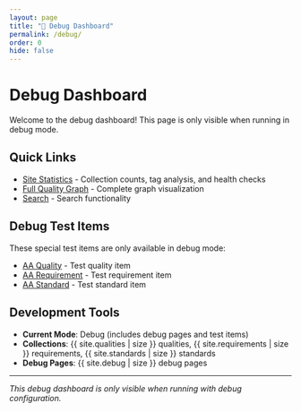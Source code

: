 ```yaml
---
layout: page
title: "🔧 Debug Dashboard"
permalink: /debug/
order: 0
hide: false
---
```


# Debug Dashboard

Welcome to the debug dashboard! This page is only visible when running in debug mode.

## Quick Links

- [Site Statistics](/debug/site-stats) - Collection counts, tag analysis, and health checks
- [Full Quality Graph](/full-quality-graph) - Complete graph visualization
- [Search](/search) - Search functionality

## Debug Test Items

These special test items are only available in debug mode:

- [AA Quality](/qualities/aa-quality) - Test quality item
- [AA Requirement](/requirements/aa-requirement) - Test requirement item  
- [AA Standard](/standards/aa-standard) - Test standard item

## Development Tools

- **Current Mode**: Debug (includes debug pages and test items)
- **Collections**: {{ site.qualities | size }} qualities, {{ site.requirements | size }} requirements, {{ site.standards | size }} standards
- **Debug Pages**: {{ site.debug | size }} debug pages

---

*This debug dashboard is only visible when running with debug configuration.*